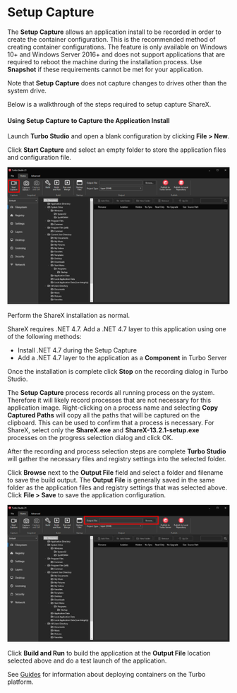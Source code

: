 # Setup Capture

The **Setup Capture** allows an application install to be recorded in order to create the container configuration. This is the recommended method of creating container configurations. The feature is only available on Windows 10+ and Windows Server 2016+ and does not support applications that are required to reboot the machine during the installation process. Use **Snapshot** if these requirements cannot be met for your application.

Note that **Setup Capture** does not capture changes to drives other than the system drive.

Below is a walkthrough of the steps required to setup capture ShareX.

#### Using Setup Capture to Capture the Application Install

Launch **Turbo Studio** and open a blank configuration by clicking **File > New**.

Click **Start Capture** and select an empty folder to store the application files and configuration file.

![Turbo Studio Setup Capture Start](/images/setupcapture.png)

Perform the ShareX installation as normal.

ShareX requires .NET 4.7. Add a .NET 4.7 layer to this application using one of the following methods:

- Install .NET 4.7 during the Setup Capture
- Add a .NET 4.7 layer to the application as a **Component** in Turbo Server

Once the installation is complete click **Stop** on the recording dialog in Turbo Studio.

The **Setup Capture** process records all running process on the system. Therefore it will likely record processes that are not necessary for this application image. Right-clicking on a process name and selecting **Copy Captured Paths** will copy all the paths that will be captured on the clipboard. This can be used to confirm that a process is necessary. For ShareX, select only the **ShareX.exe** and **ShareX-13.2.1-setup.exe** processes on the progress selection dialog and click OK.

After the recording and process selection steps are complete **Turbo Studio** will gather the necessary files and registry settings into the selected folder.

Click **Browse** next to the **Output File** field and select a folder and filename to save the build output. The **Output File** is generally saved in the same folder as the application files and registry settings that was selected above. Click **File > Save** to save the application configuration.

![Turbo Studio Setup Capture Set Output File](/images/setoutput.png)

Click **Build and Run** to build the application at the **Output File** location selected above and do a test launch of the application.

See [Guides](/guides/) for information about deploying containers on the Turbo platform.
